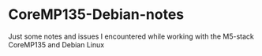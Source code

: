 # CoreMP135-Debian-notes
Just some notes and issues I encountered while working with the M5-stack CoreMP135 and Debian Linux
